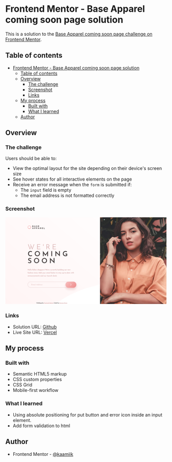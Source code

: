 # Frontend Mentor - Base Apparel coming soon page solution

This is a solution to the [Base Apparel coming soon page challenge on Frontend Mentor](https://www.frontendmentor.io/challenges/base-apparel-coming-soon-page-5d46b47f8db8a7063f9331a0).

## Table of contents

- [Frontend Mentor - Base Apparel coming soon page solution](#frontend-mentor---base-apparel-coming-soon-page-solution)
  - [Table of contents](#table-of-contents)
  - [Overview](#overview)
    - [The challenge](#the-challenge)
    - [Screenshot](#screenshot)
    - [Links](#links)
  - [My process](#my-process)
    - [Built with](#built-with)
    - [What I learned](#what-i-learned)
  - [Author](#author)

## Overview

### The challenge

Users should be able to:

- View the optimal layout for the site depending on their device's screen size
- See hover states for all interactive elements on the page
- Receive an error message when the `form` is submitted if:
  - The `input` field is empty
  - The email address is not formatted correctly

### Screenshot

![](./images/screenshot.png)

### Links

- Solution URL: [Github](https://github.com/kaamiik/fm-Base-Apparel-Coming-Soon)
- Live Site URL: [Vercel](https://fm-base-apparel-coming-soon-liard.vercel.app/)

## My process

### Built with

- Semantic HTML5 markup
- CSS custom properties
- CSS Grid
- Mobile-first workflow

### What I learned

- Using absolute positioning for put button and error icon inside an input element.
- Add form validation to html

## Author

- Frontend Mentor - [@kaamiik](https://www.frontendmentor.io/profile/kaamiik)
